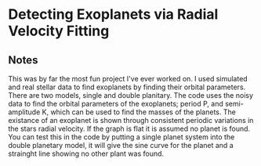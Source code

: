 # Detecting Exoplanets via Radial Velocity Fitting
## Notes
This was by far the most fun project I've ever worked on. 
I used simulated and real stellar data to find exoplanets by finding their orbital parameters. 
There are two models, single and double planitary. 
The code uses the noisy data to find the orbital parameters of the exoplanets; period P, and semi-amplitude K, which can be used to find the masses of the planets.
The existance of an exoplanet is shown through consistent periodic variations in the stars radial velocity. If the graph is flat it is assumed no planet is found.
You can test this in the code by putting a single planet system into the double planetary model, it will give the sine curve for the planet and a strainght line showing no other plant was found.
